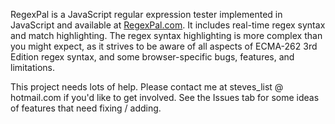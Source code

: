 RegexPal is a JavaScript regular expression tester implemented in JavaScript and available at [RegexPal.com](http://regexpal.com). It includes real-time regex syntax and match highlighting. The regex syntax highlighting is more complex than you might expect, as it strives to be aware of all aspects of ECMA-262 3rd Edition regex syntax, and some browser-specific bugs, features, and limitations.

This project needs lots of help. Please contact me at steves\_list @ hotmail.com if you'd like to get involved. See the Issues tab for some ideas of features that need fixing / adding.